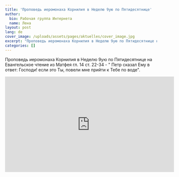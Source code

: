 ```yaml
---
title: 'Проповедь иеромонаха Корнилия в Неделю 9ую по Пятидесятнице'
author:
  bio: Рабочая группа Интернета
  name: Лена
layout: post
lang: de
cover_image: /uploads/assets/pages/aktuelles/cover_image.jpg
excerpt: "Проповедь иеромонаха Корнилия в Неделю 9ую по Пятидесятнице на Евангельское чтение из Матфея гл. 14 ст. 22-34 - 'Петр сказал Ему в ответ: Господи! если это Ты, повели мне прийти к Тебе по воде'."
categories: []
---
```

Проповедь иеромонаха Корнилия в Неделю 9ую по Пятидесятнице на Евангельское чтение из Матфея гл. 14 ст. 22-34 - " Петр сказал Ему в ответ: Господи! если это Ты, повели мне прийти к Тебе по воде".

<iframe width="560" height="315" src="https://www.youtube.com/embed/T5-gnXM2nEA" frameborder="0" allow="accelerometer; autoplay; encrypted-media; gyroscope; picture-in-picture" allowfullscreen></iframe>
